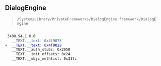 ## DialogEngine

> `/System/Library/PrivateFrameworks/DialogEngine.framework/DialogEngine`

```diff

 3400.54.1.0.0
-  __TEXT.__text: 0x4f9078
+  __TEXT.__text: 0x4f9028
   __TEXT.__auth_stubs: 0x2050
   __TEXT.__init_offsets: 0x24
   __TEXT.__objc_methlist: 0x317c

```
